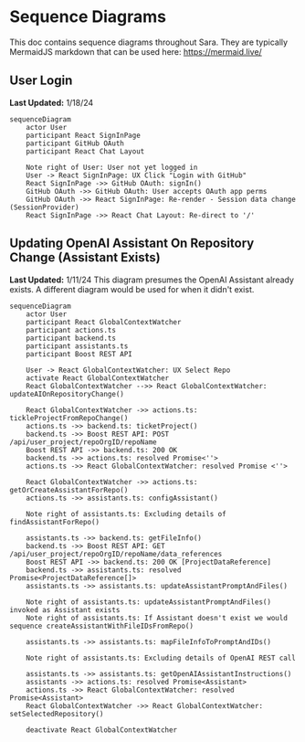 # Sequence Diagrams

This doc contains sequence diagrams throughout Sara. They are typically MermaidJS markdown that can be used here: https://mermaid.live/

## User Login

**Last Updated:** 1/18/24

```mermaid
sequenceDiagram
    actor User
    participant React SignInPage
    participant GitHub OAuth
    participant React Chat Layout
    
    Note right of User: User not yet logged in
    User -> React SignInPage: UX Click "Login with GitHub"
    React SignInPage ->> GitHub OAuth: signIn()
    GitHub OAuth ->> GitHub OAuth: User accepts OAuth app perms
    GitHub OAuth ->> React SignInPage: Re-render - Session data change (SessionProvider)
    React SignInPage ->> React Chat Layout: Re-direct to '/'
```

## Updating OpenAI Assistant On Repository Change (Assistant Exists)

**Last Updated:** 1/11/24
This diagram presumes the OpenAI Assistant already exists. A different diagram would be used for when it didn't exist.

```mermaid
sequenceDiagram
    actor User
    participant React GlobalContextWatcher
    participant actions.ts
    participant backend.ts
    participant assistants.ts
    participant Boost REST API
    
    User -> React GlobalContextWatcher: UX Select Repo
    activate React GlobalContextWatcher
    React GlobalContextWatcher -->> React GlobalContextWatcher: updateAIOnRepositoryChange()

    React GlobalContextWatcher ->> actions.ts: tickleProjectFromRepoChange()
    actions.ts ->> backend.ts: ticketProject()
    backend.ts ->> Boost REST API: POST /api/user_project/repoOrgID/repoName
    Boost REST API ->> backend.ts: 200 OK
    backend.ts ->> actions.ts: resolved Promise<''>
    actions.ts ->> React GlobalContextWatcher: resolved Promise <''>

    React GlobalContextWatcher ->> actions.ts: getOrCreateAssistantForRepo()
    actions.ts ->> assistants.ts: configAssistant()

    Note right of assistants.ts: Excluding details of findAssistantForRepo()

    assistants.ts ->> backend.ts: getFileInfo()
    backend.ts ->> Boost REST API: GET /api/user_project/repoOrgID/repoName/data_references
    Boost REST API ->> backend.ts: 200 OK [ProjectDataReference]
    backend.ts ->> assistants.ts: resolved Promise<ProjectDataReference[]>
    assistants.ts ->> assistants.ts: updateAssistantPromptAndFiles()

    Note right of assistants.ts: updateAssistantPromptAndFiles() invoked as Assistant exists
    Note right of assistants.ts: If Assistant doesn't exist we would sequence createAssistantWithFileIDsFromRepo()

    assistants.ts ->> assistants.ts: mapFileInfoToPromptAndIDs()

    Note right of assistants.ts: Excluding details of OpenAI REST call

    assistants.ts ->> assistants.ts: getOpenAIAssistantInstructions()
    assistants ->> actions.ts: resolved Promise<Assistant>
    actions.ts ->> React GlobalContextWatcher: resolved Promise<Assistant>
    React GlobalContextWatcher ->> React GlobalContextWatcher: setSelectedRepository()

    deactivate React GlobalContextWatcher
```